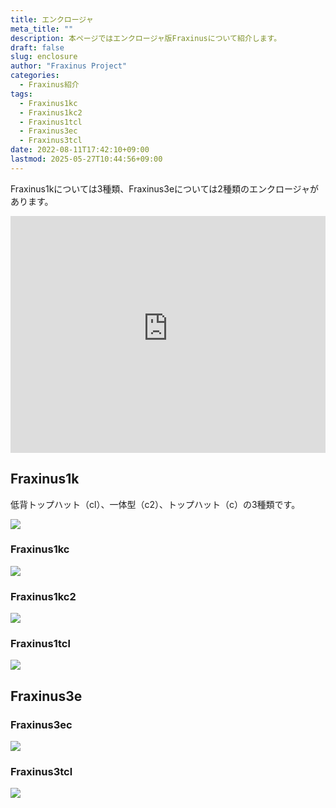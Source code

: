 ```yaml
---
title: エンクロージャ
meta_title: ""
description: 本ページではエンクロージャ版Fraxinusについて紹介します。
draft: false
slug: enclosure
author: "Fraxinus Project"
categories:
  - Fraxinus紹介
tags:
  - Fraxinus1kc
  - Fraxinus1kc2
  - Fraxinus1tcl
  - Fraxinus3ec
  - Fraxinus3tcl
date: 2022-08-11T17:42:10+09:00
lastmod: 2025-05-27T10:44:56+09:00
---
```


Fraxinus1kについては3種類、Fraxinus3eについては2種類のエンクロージャがあります。

<!-- Fraxinus3tcl -->
<div style="width: 100%; aspect-ratio: 1.33;">
  <iframe
    style="width: 100%; height: 100%;"
    src="https://gmail5004514.autodesk360.com/g/shares/SH30dd5QT870c25f12fccbf36769bb8e64b8?mode=embed"
    allowfullscreen="true" webkitallowfullscreen="true" mozallowfullscreen="true" frameborder="0">
  </iframe>
</div>


## Fraxinus1k

低背トップハット（cl）、一体型（c2）、トップハット（c）の3種類です。

![](/images/Fraxinus1tcl_1tc2_1ksc.jpg)

### Fraxinus1kc

![](/images/Fraxinus1kc-photo-1.jpg)

### Fraxinus1kc2

![](/images/Fraxinus1kc2-photo-1.jpg)

### Fraxinus1tcl

![](/images/Fraxinus1tcl.jpg)

## Fraxinus3e

### Fraxinus3ec

![](/images/Fraxinus3ec-photo-1.jpg)

### Fraxinus3tcl

![](/images/Fraxinus3tcl.jpg)
